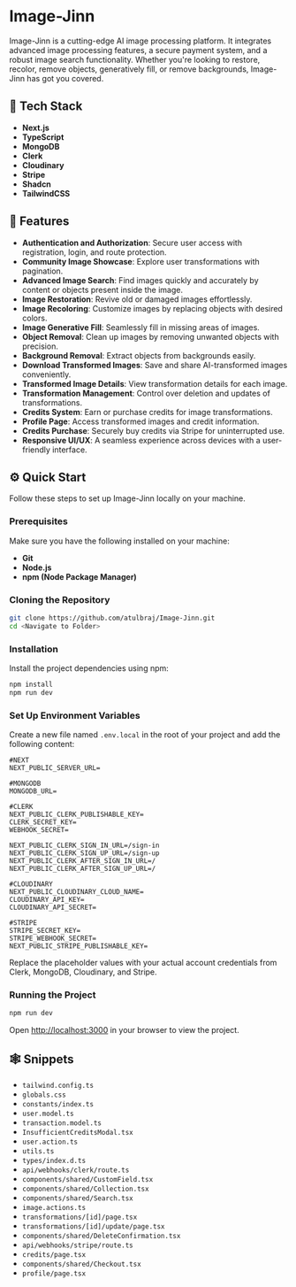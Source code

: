 # Image-Jinn

Image-Jinn is a cutting-edge AI image processing platform. It integrates advanced image processing features, a secure payment system, and a robust image search functionality. Whether you're looking to restore, recolor, remove objects, generatively fill, or remove backgrounds, Image-Jinn has got you covered.

## 🔧 Tech Stack
- **Next.js**
- **TypeScript**
- **MongoDB**
- **Clerk**
- **Cloudinary**
- **Stripe**
- **Shadcn**
- **TailwindCSS**

## 🚀 Features
- **Authentication and Authorization**: Secure user access with registration, login, and route protection.
- **Community Image Showcase**: Explore user transformations with pagination.
- **Advanced Image Search**: Find images quickly and accurately by content or objects present inside the image.
- **Image Restoration**: Revive old or damaged images effortlessly.
- **Image Recoloring**: Customize images by replacing objects with desired colors.
- **Image Generative Fill**: Seamlessly fill in missing areas of images.
- **Object Removal**: Clean up images by removing unwanted objects with precision.
- **Background Removal**: Extract objects from backgrounds easily.
- **Download Transformed Images**: Save and share AI-transformed images conveniently.
- **Transformed Image Details**: View transformation details for each image.
- **Transformation Management**: Control over deletion and updates of transformations.
- **Credits System**: Earn or purchase credits for image transformations.
- **Profile Page**: Access transformed images and credit information.
- **Credits Purchase**: Securely buy credits via Stripe for uninterrupted use.
- **Responsive UI/UX**: A seamless experience across devices with a user-friendly interface.

## ⚙️ Quick Start
Follow these steps to set up Image-Jinn locally on your machine.

### Prerequisites
Make sure you have the following installed on your machine:
- **Git**
- **Node.js**
- **npm (Node Package Manager)**

### Cloning the Repository
```sh
git clone https://github.com/atulbraj/Image-Jinn.git
cd <Navigate to Folder>
```

### Installation
Install the project dependencies using npm:
```sh
npm install
npm run dev
```

### Set Up Environment Variables
Create a new file named `.env.local` in the root of your project and add the following content:
```env
#NEXT
NEXT_PUBLIC_SERVER_URL=

#MONGODB
MONGODB_URL=

#CLERK
NEXT_PUBLIC_CLERK_PUBLISHABLE_KEY=
CLERK_SECRET_KEY=
WEBHOOK_SECRET=

NEXT_PUBLIC_CLERK_SIGN_IN_URL=/sign-in
NEXT_PUBLIC_CLERK_SIGN_UP_URL=/sign-up
NEXT_PUBLIC_CLERK_AFTER_SIGN_IN_URL=/
NEXT_PUBLIC_CLERK_AFTER_SIGN_UP_URL=/

#CLOUDINARY
NEXT_PUBLIC_CLOUDINARY_CLOUD_NAME=
CLOUDINARY_API_KEY=
CLOUDINARY_API_SECRET=

#STRIPE
STRIPE_SECRET_KEY=
STRIPE_WEBHOOK_SECRET=
NEXT_PUBLIC_STRIPE_PUBLISHABLE_KEY=
```
Replace the placeholder values with your actual account credentials from Clerk, MongoDB, Cloudinary, and Stripe.

### Running the Project
```sh
npm run dev
```
Open [http://localhost:3000](http://localhost:3000) in your browser to view the project.

## 🕸️ Snippets
- `tailwind.config.ts`
- `globals.css`
- `constants/index.ts`
- `user.model.ts`
- `transaction.model.ts`
- `InsufficientCreditsModal.tsx`
- `user.action.ts`
- `utils.ts`
- `types/index.d.ts`
- `api/webhooks/clerk/route.ts`
- `components/shared/CustomField.tsx`
- `components/shared/Collection.tsx`
- `components/shared/Search.tsx`
- `image.actions.ts`
- `transformations/[id]/page.tsx`
- `transformations/[id]/update/page.tsx`
- `components/shared/DeleteConfirmation.tsx`
- `api/webhooks/stripe/route.ts`
- `credits/page.tsx`
- `components/shared/Checkout.tsx`
- `profile/page.tsx`

